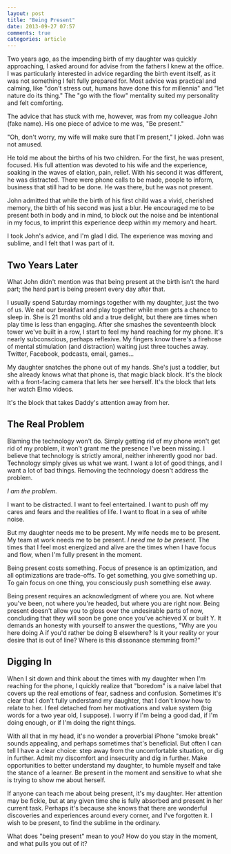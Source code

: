 ```yaml
---
layout: post
title: "Being Present"
date: 2013-09-27 07:57
comments: true
categories: article
---
```


Two years ago, as the impending birth of my daughter was quickly approaching, I asked
around for advise from the fathers I knew at the office. I was particularly interested
in advice regarding the birth event itself, as it was not something I felt fully prepared
for. Most advice was practical and calming, like "don't stress out, humans have done
this for millennia" and "let nature do its thing." The "go with the flow" mentality
suited my personality and felt comforting.

The advice that has stuck with me, however, was from my colleague John (fake name).
His one piece of advice to me was, "Be present."

<!-- more -->

"Oh, don't worry, my wife will make sure that I'm present," I joked. John
was not amused.

He told me about the births of his two children. For the first, he was present, focused.
His full attention was devoted to his wife and the experience, soaking in the waves
of elation, pain, relief. With his second it was different, he was distracted. There
were phone calls to be made, people to inform, business that still had to be done.
He was there, but he was not present.

John admitted that while the birth of his first child was a vivid, cherished memory,
the birth of his second was just a blur. He encouraged me to be present both in body
and in mind, to block out the noise and be intentional in my focus, to imprint this
experience deep within my memory and heart.

I took John's advice, and I'm glad I did. The experience was moving and sublime,
and I felt that I was part of it.

## Two Years Later

What John didn't mention was that being present at the birth isn't the hard part;
the hard part is being present every day after that.

I usually spend Saturday mornings together with my daughter, just the two of us. We eat
our breakfast and play together while mom gets a chance to sleep in. She is
21 months old and a true delight, but there are times when play time is less than
engaging. After she smashes the seventeenth block tower we've built in a row, I start to
feel my hand reaching for my phone. It's nearly subconscious, perhaps reflexive. My
fingers know there's a firehose of mental stimulation (and distraction) waiting just
three touches away. Twitter, Facebook, podcasts, email, games...

My daughter snatches the phone out of my hands. She's just a toddler, but she already
knows what that phone is, that magic black block. It's the block with a front-facing
camera that lets her see herself. It's the block that lets her watch Elmo videos.

It's the block that takes Daddy's attention away from her.

## The Real Problem

Blaming the technology won't do. Simply getting rid of my phone won't get rid of my
problem, it won't grant me the presence I've been missing. I believe that technology
is strictly amoral, neither inherently good nor bad. Technology simply gives us
what we want. I want a lot of good things, and I want a lot of bad things. Removing
the technology doesn't address the problem.

*I am the problem.*

I want to be distracted. I want to feel entertained. I want to push off my cares and
fears and the realities of life. I want to float in a sea of white noise.

But my daughter needs me to be present. My wife needs me to be present. My team at
work needs me to be present. *I need me to be present.* The times that I feel
most energized and alive are the times when I have focus and flow, when I'm fully
present in the moment.

Being present costs something. Focus of presence is an optimization, and all optimizations
are trade-offs. To get something, you give something up. To gain focus on one
thing, you consciously push something else away.

Being present requires an acknowledgment of where you are. Not where you've been, not
where you're headed, but where you are right now. Being present doesn't allow you
to gloss over the undesirable parts of now, concluding that they will soon be gone
once you've achieved X or built Y. It demands an honesty with yourself to answer the
questions, "Why are you here doing A if you'd rather be doing B elsewhere? Is it your
reality or your desire that is out of line? Where is this dissonance stemming from?"

## Digging In

When I sit down and think about the times with my daughter when I'm reaching for the
phone, I quickly realize that "boredom" is a naive label that covers up the real
emotions of fear, sadness and confusion. Sometimes it's clear that I don't fully
understand my daughter, that I don't know how to relate to her. I feel detached from
her motivations and value system (big words for a two year old, I suppose). I worry
if I'm being a good dad, if I'm doing enough, or if I'm doing the right things.

With all that in my head, it's no wonder a proverbial iPhone "smoke break" sounds
appealing, and perhaps sometimes that's beneficial. But often I can tell I
have a clear choice: step away from the uncomfortable situation, or dig in further.
Admit my discomfort and insecurity and dig in further. Make opportunities to better
understand my daughter, to humble myself and take the stance of a learner. Be
present in the moment and sensitive to what she is trying to show me about herself.

If anyone can teach me about being present, it's my daughter. Her attention may be
fickle, but at any given time she is fully absorbed and present in her current task.
Perhaps it's because she knows that there are wonderful discoveries and experiences
around every corner, and I've forgotten it. I wish to be present, to find the
sublime in the ordinary.

What does "being present" mean to you? How do you stay in the moment, and what pulls
you out of it?
